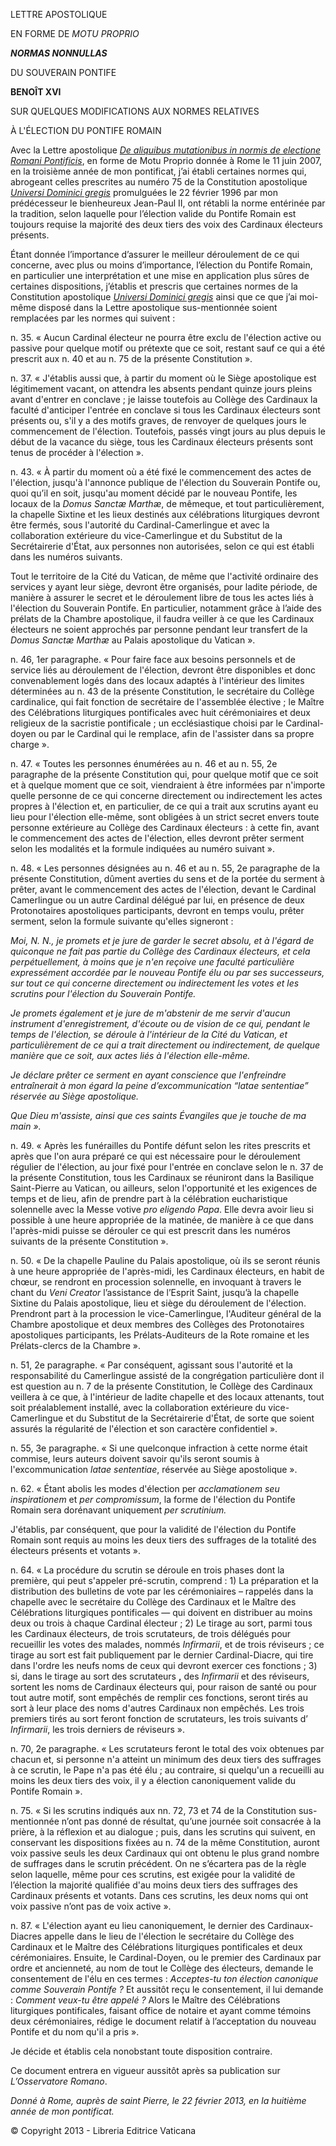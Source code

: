 LETTRE APOSTOLIQUE

EN FORME DE *MOTU PROPRIO*

***NORMAS NONNULLAS***

DU SOUVERAIN PONTIFE

**BENOÎT XVI**

SUR QUELQUES MODIFICATIONS AUX NORMES RELATIVES

À L'ÉLECTION DU PONTIFE ROMAIN

Avec la Lettre apostolique *[De aliquibus mutationibus in normis de electione Romani Pontificis](/content/benedict-xvi/fr/motu_proprio/documents/hf_ben-xvi_motu-proprio_20070611_de-electione.html)*, en forme de Motu Proprio donnée à Rome le 11 juin 2007, en la troisième année de mon pontificat, j’ai établi certaines normes qui, abrogeant celles prescrites au numéro 75 de la Constitution apostolique *[Universi Dominici gregis](/content/john-paul-ii/fr/apost_constitutions/documents/hf_jp-ii_apc_22021996_universi-dominici-gregis.html)* promulguées le 22 février 1996 par mon prédécesseur le bienheureux Jean-Paul II, ont rétabli la norme entérinée par la tradition, selon laquelle pour l’élection valide du Pontife Romain est toujours requise la majorité des deux tiers des voix des Cardinaux électeurs présents.

Étant donnée l’importance d’assurer le meilleur déroulement de ce qui concerne, avec plus ou moins d’importance, l’élection du Pontife Romain, en particulier une interprétation et une mise en application plus sûres de certaines dispositions, j’établis et prescris que certaines normes de la Constitution apostolique *[Universi Dominici gregis](/content/john-paul-ii/fr/apost_constitutions/documents/hf_jp-ii_apc_22021996_universi-dominici-gregis.html)* ainsi que ce que j’ai moi-même disposé dans la Lettre apostolique sus-mentionnée soient remplacées par les normes qui suivent :

n. 35. « Aucun Cardinal électeur ne pourra être exclu de l'élection active ou passive pour quelque motif ou prétexte que ce soit, restant sauf ce qui a été prescrit aux n. 40 et au n. 75 de la présente Constitution ».

n. 37. « J'établis aussi que, à partir du moment où le Siège apostolique est légitimement vacant, on attendra les absents pendant quinze jours pleins avant d'entrer en conclave ; je laisse toutefois au Collège des Cardinaux la faculté d'anticiper l'entrée en conclave si tous les Cardinaux électeurs sont présents ou, s'il y a des motifs graves, de renvoyer de quelques jours le commencement de l'élection. Toutefois, passés vingt jours au plus depuis le début de la vacance du siège, tous les Cardinaux électeurs présents sont tenus de procéder à l'élection ».

n. 43. « À partir du moment où a été fixé le commencement des actes de l'élection, jusqu'à l'annonce publique de l'élection du Souverain Pontife ou, quoi qu’il en soit, jusqu'au moment décidé par le nouveau Pontife, les locaux de la *Domus Sanctæ Marthæ*, de mêmeque, et tout particulièrement, la chapelle Sixtine et les lieux destinés aux célébrations liturgiques devront être fermés, sous l'autorité du Cardinal-Camerlingue et avec la collaboration extérieure du vice-Camerlingue et du Substitut de la Secrétairerie d'État, aux personnes non autorisées, selon ce qui est établi dans les numéros suivants.

Tout le territoire de la Cité du Vatican, de même que l'activité ordinaire des services y ayant leur siège, devront être organisés, pour ladite période, de manière à assurer le secret et le déroulement libre de tous les actes liés à l'élection du Souverain Pontife. En particulier, notamment grâce à l’aide des prélats de la Chambre apostolique, il faudra veiller à ce que les Cardinaux électeurs ne soient approchés par personne pendant leur transfert de la *Domus Sanctæ Marthæ* au Palais apostolique du Vatican ».

n. 46, 1er paragraphe. « Pour faire face aux besoins personnels et de service liés au déroulement de l'élection, devront être disponibles et donc convenablement logés dans des locaux adaptés à l'intérieur des limites déterminées au n. 43 de la présente Constitution, le secrétaire du Collège cardinalice, qui fait fonction de secrétaire de l'assemblée élective ; le Maître des Célébrations liturgiques pontificales avec huit cérémoniaires et deux religieux de la sacristie pontificale ; un ecclésiastique choisi par le Cardinal-doyen ou par le Cardinal qui le remplace, afin de l'assister dans sa propre charge ».

n. 47. « Toutes les personnes énumérées au n. 46 et au n. 55, 2e paragraphe de la présente Constitution qui, pour quelque motif que ce soit et à quelque moment que ce soit, viendraient à être informées par n'importe quelle personne de ce qui concerne directement ou indirectement les actes propres à l'élection et, en particulier, de ce qui a trait aux scrutins ayant eu lieu pour l'élection elle-même, sont obligées à un strict secret envers toute personne extérieure au Collège des Cardinaux électeurs : à cette fin, avant le commencement des actes de l'élection, elles devront prêter serment selon les modalités et la formule indiquées au numéro suivant ».

n. 48. « Les personnes désignées au n. 46 et au n. 55, 2e paragraphe de la présente Constitution, dûment averties du sens et de la portée du serment à prêter, avant le commencement des actes de l'élection, devant le Cardinal Camerlingue ou un autre Cardinal délégué par lui, en présence de deux Protonotaires apostoliques participants, devront en temps voulu, prêter serment, selon la formule suivante qu'elles signeront :

*Moi, N. N., je promets et je jure de garder le secret absolu, et à l'égard de quiconque ne fait pas partie du Collège des Cardinaux électeurs, et cela perpétuellement, à moins que je n'en reçoive une faculté particulière expressément accordée par le nouveau Pontife élu ou par ses successeurs, sur tout ce qui concerne directement ou indirectement les votes et les scrutins pour l'élection du Souverain Pontife.*

*Je promets également et je jure de m'abstenir de me servir d'aucun instrument d'enregistrement, d'écoute ou de vision de ce qui, pendant le temps de l'élection, se déroule à l'intérieur de la Cité du Vatican, et particulièrement de ce qui a trait directement ou indirectement, de quelque manière que ce soit, aux actes liés à l'élection elle-même.*

*Je déclare prêter ce serment en ayant conscience que l'enfreindre entraînerait à mon égard la peine d’excommunication “latae sententiae” réservée au Siège apostolique.*

*Que Dieu m'assiste, ainsi que ces saints Évangiles que je touche de ma main ».*

n. 49. « Après les funérailles du Pontife défunt selon les rites prescrits et après que l'on aura préparé ce qui est nécessaire pour le déroulement régulier de l'élection, au jour fixé pour l'entrée en conclave selon le n. 37 de la présente Constitution, tous les Cardinaux se réuniront dans la Basilique Saint-Pierre au Vatican, ou ailleurs, selon l'opportunité et les exigences de temps et de lieu, afin de prendre part à la célébration eucharistique solennelle avec la Messe votive *pro eligendo Papa*. Elle devra avoir lieu si possible à une heure appropriée de la matinée, de manière à ce que dans l'après-midi puisse se dérouler ce qui est prescrit dans les numéros suivants de la présente Constitution ».

n. 50. « De la chapelle Pauline du Palais apostolique, où ils se seront réunis à une heure appropriée de l'après-midi, les Cardinaux électeurs, en habit de chœur, se rendront en procession solennelle, en invoquant à travers le chant du *Veni Creator* l’assistance de l’Esprit Saint, jusqu’à la chapelle Sixtine du Palais apostolique, lieu et siège du déroulement de l'élection. Prendront part à la procession le vice-Camerlingue, l'Auditeur général de la Chambre apostolique et deux membres des Collèges des Protonotaires apostoliques participants, les Prélats-Auditeurs de la Rote romaine et les Prélats-clercs de la Chambre ».

n. 51, 2e paragraphe. « Par conséquent, agissant sous l'autorité et la responsabilité du Camerlingue assisté de la congrégation particulière dont il est question au n. 7 de la présente Constitution, le Collège des Cardinaux veillera à ce que, à l'intérieur de ladite chapelle et des locaux attenants, tout soit préalablement installé, avec la collaboration extérieure du vice-Camerlingue et du Substitut de la Secrétairerie d'État, de sorte que soient assurés la régularité de l'élection et son caractère confidentiel ».

n. 55, 3e paragraphe. « Si une quelconque infraction à cette norme était commise, leurs auteurs doivent savoir qu'ils seront soumis à l'excommunication *latae sententiae*, réservée au Siège apostolique ».

n. 62. « Étant abolis les modes d'élection per *acclamationem seu inspirationem* et *per compromissum*, la forme de l'élection du Pontife Romain sera dorénavant uniquement *per scrutinium.*

J'établis, par conséquent, que pour la validité de l'élection du Pontife Romain sont requis au moins les deux tiers des suffrages de la totalité des électeurs présents et votants ».

n. 64. « La procédure du scrutin se déroule en trois phases dont la première, qui peut s'appeler pré-scrutin, comprend : 1) La préparation et la distribution des bulletins de vote par les cérémoniaires – rappelés dans la chapelle avec le secrétaire du Collège des Cardinaux et le Maître des Célébrations liturgiques pontificales — qui doivent en distribuer au moins deux ou trois à chaque Cardinal électeur ; 2) Le tirage au sort, parmi tous les Cardinaux électeurs, de trois scrutateurs, de trois délégués pour recueillir les votes des malades, nommés *Infirmarii*, et de trois réviseurs ; ce tirage au sort est fait publiquement par le dernier Cardinal-Diacre, qui tire dans l'ordre les neufs noms de ceux qui devront exercer ces fonctions ; 3) si, dans le tirage au sort des scrutateurs **,** des *Infirmarii* et des réviseurs, sortent les noms de Cardinaux électeurs qui, pour raison de santé ou pour tout autre motif, sont empêchés de remplir ces fonctions, seront tirés au sort à leur place des noms d'autres Cardinaux non empêchés. Les trois premiers tirés au sort feront fonction de scrutateurs, les trois suivants d’ *Infirmarii*, les trois derniers de réviseurs ».

n. 70, 2e paragraphe. « Les scrutateurs feront le total des voix obtenues par chacun et, si personne n'a atteint un minimum des deux tiers des suffrages à ce scrutin, le Pape n'a pas été élu ; au contraire, si quelqu'un a recueilli au moins les deux tiers des voix, il y a élection canoniquement valide du Pontife Romain ».

n. 75. « Si les scrutins indiqués aux nn. 72, 73 et 74 de la Constitution sus-mentionnée n’ont pas donné de résultat, qu’une journée soit consacrée à la prière, à la réflexion et au dialogue ; puis, dans les scrutins qui suivent, en conservant les dispositions fixées au n. 74 de la même Constitution, auront voix passive seuls les deux Cardinaux qui ont obtenu le plus grand nombre de suffrages dans le scrutin précédent. On ne s’écartera pas de la règle selon laquelle, même pour ces scrutins, est exigée pour la validité de l’élection la majorité qualifiée d'au moins deux tiers des suffrages des Cardinaux présents et votants. Dans ces scrutins, les deux noms qui ont voix passive n’ont pas de voix active ».

n. 87. « L'élection ayant eu lieu canoniquement, le dernier des Cardinaux-Diacres appelle dans le lieu de l'élection le secrétaire du Collège des Cardinaux et le Maître des Célébrations liturgiques pontificales et deux cérémoniaires. Ensuite, le Cardinal-Doyen, ou le premier des Cardinaux par ordre et ancienneté, au nom de tout le Collège des électeurs, demande le consentement de l'élu en ces termes : *Acceptes-tu ton élection canonique comme Souverain Pontife ?* Et aussitôt reçu le consentement, il lui demande : *Comment veux-tu être appelé ?* Alors le Maître des Célébrations liturgiques pontificales, faisant office de notaire et ayant comme témoins deux cérémoniaires, rédige le document relatif à l’acceptation du nouveau Pontife et du nom qu'il a pris ».

Je décide et établis cela nonobstant toute disposition contraire.

Ce document entrera en vigueur aussitôt après sa publication sur *L’Osservatore Romano*.

*Donné à Rome,* *auprès de saint Pierre, le 22 février 2013, en la huitième année de mon pontificat.*

© Copyright 2013 - Libreria Editrice Vaticana